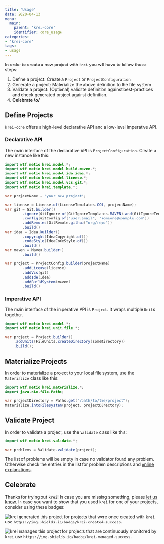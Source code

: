 ```yaml
---
title: 'Usage'
date: 2020-04-13
menu:
  main:
    parent: 'krei-core'
    identifier: core_usage
categories:
- 'krei-core'
tags:
- usage
---
```


In order to create a new project with `krei` you will have to follow these steps:

1. Define a project: Create a `Project` or `ProjectConfiguration`
2. Generate a project: Materialize the above definition to the file system
3. Validate a project: (Optional) validate definition against best-practices and check generated project against definition.
4. **Celebrate \o/**

## Define Projects

`krei-core` offers a high-level declarative API and a low-level imperative API.

### Declarative API

The main interface of the declarative API is `ProjectConfiguration`. Create a new instance like this:

```java
import wtf.metio.krei.model.*;
import wtf.metio.krei.model.build.maven.*;
import wtf.metio.krei.model.ide.idea.*;
import wtf.metio.krei.model.license.*;
import wtf.metio.krei.model.vcs.git.*;
import wtf.metio.krei.template.*;

var projectName = "your-new-project";

var license = License.of(LicenseTemplates.CC0, projectName);
var git = Git.builder()
        .ignore(GitIgnore.of(GitIgnoreTemplates.MAVEN).and(GitIgnoreTemplates.BAZEL))
        .config(GitConfig.of("user.email", "someone@example.com"))
        .addRemotes(GitRemote.github("org/repo"))
        .build();
var idea = Idea.builder()
        .copyright(IdeaCopyright.of())
        .codeStyle(IdeaCodeStyle.of())
        .build();
var maven = Maven.builder()
        .build();

var project = ProjectConfig.builder(projectName)
        .addLicense(license)
        .addVcs(git)
        .addIde(idea)
        .addBuildSystem(maven)
        .build();
```

### Imperative API

The main interface of the imperative API is `Project`. It wraps multiple `Unit`s together.

```java
import wtf.metio.krei.model.*;
import wtf.metio.krei.unit.file.*;

var project = Project.builder()
    .addUnits(FileUnits.createDirectory(someDirectory))
    .build();
``` 

## Materialize Projects

In order to materialize a project to your local file system, use the `Materialize` class like this:

```java
import wtf.metio.krei.materialize.*;
import java.nio.file.Paths;

var projectDirectory = Paths.get("/path/to/the/project");
Materialize.intoFilesystem(project, projectDirectory);
```

## Validate Project

In order to validate a project, use the `Validate` class like this:

```java
import wtf.metio.krei.validate.*;

var problems = Validate.validate(project);
```

The list of problems will be empty in case no validator found any problem. Otherwise check the entries in the list for problem descriptions and [online explanations](tbd).

## Celebrate

Thanks for trying out `krei`! In case you are missing something, please [let us know](../../community/help). In case you want to show that you used `krei` for one of your projects, consider using these badges:

![krei generated this project](https://img.shields.io/badge/krei-created-success) for projects that were once created with `krei` use `https://img.shields.io/badge/krei-created-success`.

![krei manages this project](https://img.shields.io/badge/krei-managed-success) for projects that are continuously monitored by `krei` use `https://img.shields.io/badge/krei-managed-success`.
